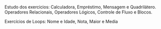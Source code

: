 Estudo dos exercicios:
Calculadora, Empréstimo, Mensagem e Quadrilátero.
Operadores Relacionais, Operadores Lógicos, Controle de Fluxo e Blocos.

Exercícios de Loops:
Nome e Idade, Nota, Maior e Media